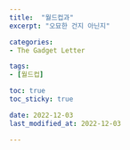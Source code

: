 ```yaml
---
title:  "월드컵과"
excerpt: "오묘한 건지 아닌지"

categories:
- The Gadget Letter

tags:
- [월드컵]

toc: true
toc_sticky: true

date: 2022-12-03
last_modified_at: 2022-12-03

---
```

